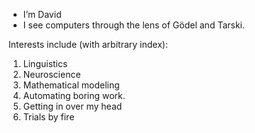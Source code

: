 
- I’m David
- I see computers through the lens of Gödel and Tarski. 


Interests include (with arbitrary index): 
1. Linguistics
2. Neuroscience
3. Mathematical modeling
4. Automating boring work. 
5. Getting in over my head
6. Trials by fire
 


<!---
inlovewithi3/inlovewithi3 is a ✨ special ✨ repository because its `README.md` (this file) appears on your GitHub profile.
You can click the Preview link to take a look at your changes.
--->
